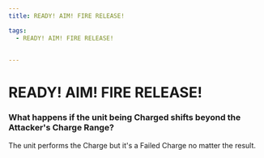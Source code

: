 ```yaml
---
title: READY! AIM! FIRE RELEASE!

tags:
  - READY! AIM! FIRE RELEASE!


---
```


# READY! AIM! FIRE RELEASE!


### What happens if the unit being Charged shifts beyond the Attacker's Charge Range?

 The unit performs the Charge but it's a Failed Charge no matter the result.





